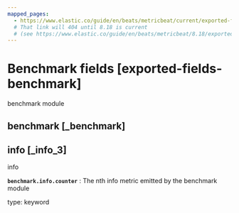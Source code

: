 ```yaml
---
mapped_pages:
  - https://www.elastic.co/guide/en/beats/metricbeat/current/exported-fields-benchmark.html
  # That link will 404 until 8.18 is current
  # (see https://www.elastic.co/guide/en/beats/metricbeat/8.18/exported-fields-benchmark.html)
---
```


# Benchmark fields [exported-fields-benchmark]

benchmark module


## benchmark [_benchmark]


## info [_info_3]

info

**`benchmark.info.counter`**
:   The nth info metric emitted by the benchmark module

type: keyword


